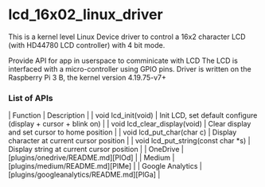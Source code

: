 # lcd_16x02_linux_driver

This is a kernel level Linux Device driver to control a 16x2 character LCD (with HD44780 LCD controller) with 4 bit mode.

Provide API for app in userspace to comminicate with LCD
The LCD is interfaced with a micro-controller using GPIO pins.
Driver is written on the Raspberry Pi 3 B, the kernel version 4.19.75-v7+

### List of APIs

| Function | Description |
| void lcd_init(void) | Init LCD, set default configure (display + cursor + blink on) |
| void lcd_clear_display(void) | Clear display and set cursor to home position |
| void lcd_put_char(char c) | Display character at current cursor position |
| void lcd_put_string(const char *s) | Display string at current cursor position |
| OneDrive | [plugins/onedrive/README.md][PlOd] |
| Medium | [plugins/medium/README.md][PlMe] |
| Google Analytics | [plugins/googleanalytics/README.md][PlGa] |

